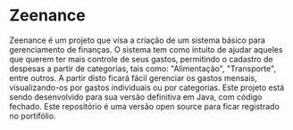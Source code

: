 # Zeenance

Zeenance é um projeto que visa a criação de um sistema básico para gerenciamento de finanças. O sistema tem como intuito de ajudar aqueles que querem ter mais controle de seus gastos, permitindo o cadastro de despesas a partir de categorias, tais como: "Alimentação", "Transporte", entre outros. A partir disto ficará fácil gerenciar os gastos mensais, visualizando-os por gastos individuais ou por categorias.
Este projeto está sendo desenvolvido para sua versão definitiva em Java, com código fechado. Este repositório é uma versão open source para ficar registrado no portifólio.